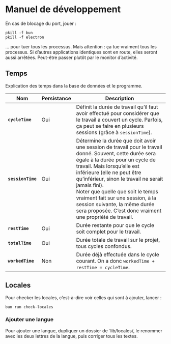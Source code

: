 # Manuel de développement

En cas de blocage du port, jouer : 

~~~shell
pkill -f bun
pkill -f electron
~~~

… pour tuer tous les processus. Mais attention : ça tue vraiment tous les processus. Si d’autres applications identiques sont en route, elles seront aussi arrêtées. Peut-être passer plutôt par le monitor d’activité.





## Temps

Explication des temps dans la base de données et le programme.

| Nom               | Persistance | Description                                                  |
| ----------------- | ----------- | ------------------------------------------------------------ |
| **`cycleTime`**   | Oui         | Définit la durée de travail qu’il faut avoir effectué pour considérer que le travail a couvert un cycle. Parfois, ça peut se faire en plusieurs sessions (grâce à `sessionTime`). |
| **`sessionTime`** | Oui         | Détermine la durée que doit avoir une session de travail pour le travail donné. Souvent, cette durée sera égale à la durée pour un cycle de travail. Mais lorsqu’elle est inférieure (elle ne peut être qu’inférieur, sinon le travail ne serait jamais fini).<br />Noter que quelle que soit le temps vraiment fait sur une session, à la session suivante, la même durée sera proposée. C’est donc vraiment une propriété de travail. |
| **`restTime`**    | Oui         | Durée restante pour que le cycle soit complet pour le travail. |
| **`totalTime`**   | Oui         | Durée totale de travail sur le projet, tous cycles confondus. |
| **`workedTime`**  | Non         | Durée déjà effectuée dans le cycle courant. On a donc `workedTime + restTime = cycleTime`. |

## Locales

Pour checker les locales, c’est-à-dire voir celles qui sont à ajouter, lancer : 

~~~shell
bun run check-locales
~~~

### Ajouter une langue

Pour ajouter une langue, dupliquer un dossier de `lib/locales/, le renommer avec les deux lettres de la langue, puis corriger tous les textes.
